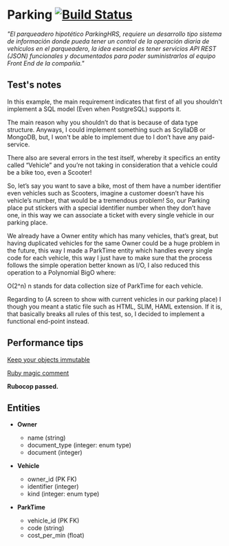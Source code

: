 # Parking [![Build Status](https://travis-ci.com/devpolish/parking.svg?branch=master)](https://travis-ci.com/devpolish/parking)

*"El parqueadero hipotético ParkingHRS, requiere un desarrollo tipo sistema de información donde pueda tener un control de la operación diaria de vehículos en el parqueadero, la idea esencial es tener servicios API REST (JSON) funcionales y documentados para poder suministrarlos al equipo Front End de la compañía."*

## Test's notes

In this example, the main requirement indicates that first of all you shouldn't implement a SQL model (Even when PostgreSQL) supports it.

The main reason why you shouldn’t do that is because of data type structure. Anyways, I could implement something such as ScyllaDB or MongoDB, but, I won't be able to implement due to I don’t have any paid-service.

There also are several errors in the test itself, whereby it specifics an entity called “Vehicle” and you’re not taking in consideration that a vehicle could be a bike too, even a Scooter!

So, let’s say you want to save a bike, most of them have a number identifier even vehicles such as Scooters, imagine a customer doesn’t have his vehicle’s number, that would be a tremendous problem! So, our Parking place put stickers with a special identifier number when they don’t have one, in this way we can associate a ticket with every single vehicle in our parking place.

We already have a Owner entity which has many vehicles, that’s great, but having duplicated vehicles for the same Owner could be a huge problem in the future, this way I made a ParkTime entity which handles every single code for each vehicle, this way I just have to make sure that the process follows the simple operation better known as I/O, I also reduced this operation to a Polynomial BigO where:

O(2^n) n stands for data collection size of ParkTime for each vehicle.

Regarding to  (A screen to show with current vehicles in our parking place) I though you meant a static file such as HTML, SLIM, HAML extension. If it is, that basically breaks all rules of this test, so, I decided to implement a functional end-point instead.

## Performance tips

[Keep your objects immutable](https://medium.com/@nardonykolyszyn/keep-your-objects-immutable-f8a1b757c911) 

[Ruby magic comment](https://medium.com/bit-concept/ruby-about-deep-symbolize-keys-and-frozen-string-literal-true-e773725549ad)

**Rubocop passed.**

## Entities

  * **Owner**
    * name (string)
    * document_type (integer: enum type)
    * document (integer)
  
  * **Vehicle**
    * owner_id (PK FK)
    * identifier (integer)
    * kind (integer: enum type)
  
  * **ParkTime**
    * vehicle_id (PK FK)
    * code (string)
    * cost_per_min (float)
